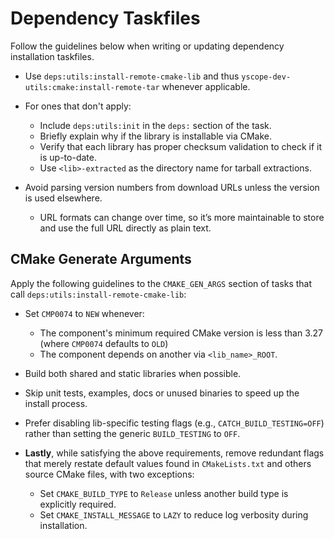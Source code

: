 # Dependency Taskfiles

Follow the guidelines below when writing or updating dependency installation taskfiles.

- Use `deps:utils:install-remote-cmake-lib` and thus `yscope-dev-utils:cmake:install-remote-tar`
  whenever applicable.

- For ones that don't apply:
  - Include `deps:utils:init` in the `deps:` section of the task.
  - Briefly explain why if the library is installable via CMake.
  - Verify that each library has proper checksum validation to check if it is up-to-date.
  - Use `<lib>-extracted` as the directory name for tarball extractions.

- Avoid parsing version numbers from download URLs unless the version is used elsewhere.
  - URL formats can change over time, so it’s more maintainable to store and use the full URL
    directly as plain text.

## CMake Generate Arguments

Apply the following guidelines to the `CMAKE_GEN_ARGS` section of tasks that call
`deps:utils:install-remote-cmake-lib`:

- Set `CMP0074` to `NEW` whenever:
  - The component's minimum required CMake version is less than 3.27 (where `CMP0074` defaults to
    `OLD`)
  - The component depends on another via `<lib_name>_ROOT`.

- Build both shared and static libraries when possible.

- Skip unit tests, examples, docs or unused binaries to speed up the install process.

- Prefer disabling lib-specific testing flags (e.g., `CATCH_BUILD_TESTING=OFF`) rather than setting
  the generic `BUILD_TESTING` to `OFF`.

- **Lastly**, while satisfying the above requirements, remove redundant flags that merely restate
  default values found in `CMakeLists.txt` and others source CMake files, with two exceptions:
    - Set `CMAKE_BUILD_TYPE` to `Release` unless another build type is explicitly required.
    - Set `CMAKE_INSTALL_MESSAGE` to `LAZY` to reduce log verbosity during installation.
